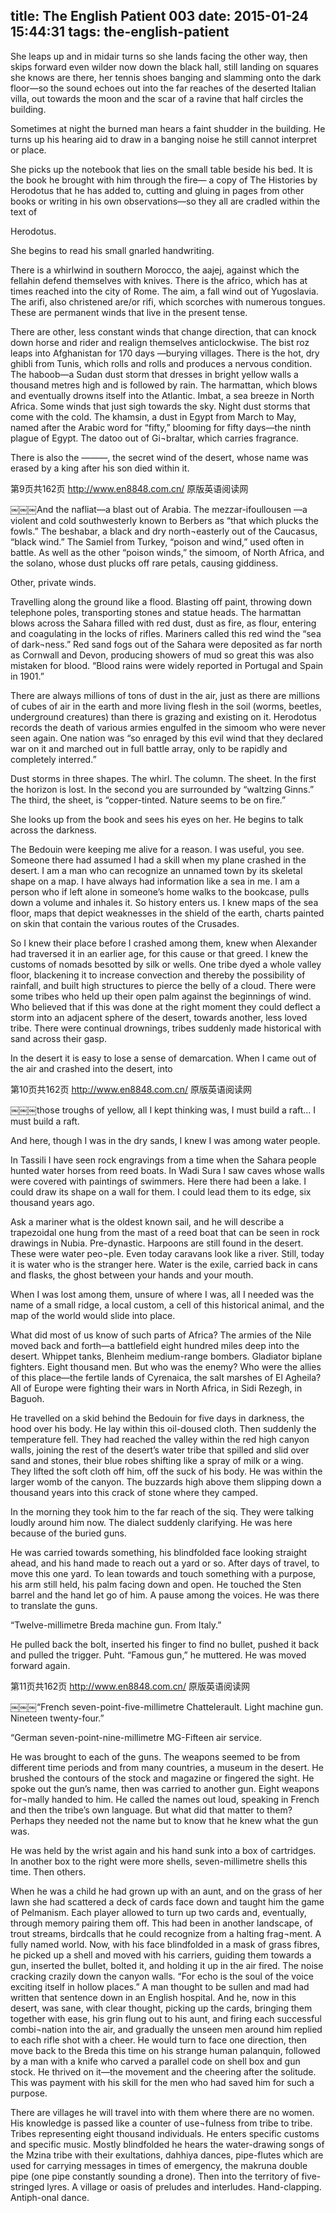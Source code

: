 title: The English Patient 003
date: 2015-01-24 15:44:31
tags: the-english-patient
---

She leaps up and in midair turns so she lands facing the other way, then skips forward even wilder now down the black hall, still landing on squares she knows are there, her tennis shoes banging and slamming onto the dark floor—so the sound echoes out into the far reaches of the deserted Italian villa, out towards the moon and the scar of a ravine that half circles the building.

Sometimes at night the burned man hears a faint shudder in the building. He turns up his hearing aid to draw in a banging noise he still cannot interpret or place.

She picks up the notebook that lies on the small table beside his bed. It is the book he brought with him through the fire— a copy of The Histories by Herodotus that he has added to, cutting and gluing in pages from other books or writing in his own observations—so they all are cradled within the text of

Herodotus.

She begins to read his small gnarled handwriting.

There is a whirlwind in southern Morocco, the aajej, against which the fellahin defend themselves with knives. There is the africo, which has at times reached into the city of Rome. The aim, a fall wind out of Yugoslavia. The arifi, also christened are/or rifi, which scorches with numerous tongues. These are permanent winds that live in the present tense.

There are other, less constant winds that change direction, that can knock down horse and rider and realign themselves anticlockwise. The bist roz leaps into Afghanistan for 170 days —burying villages. There is the hot, dry ghibli from Tunis, which rolls and rolls and produces a nervous condition. The haboob—a Sudan dust storm that dresses in bright yellow walls a thousand metres high and is followed by rain. The harmattan, which blows and eventually drowns itself into the Atlantic. Imbat, a sea breeze in North Africa. Some winds that just sigh towards the sky. Night dust storms that come with the cold. The khamsin, a dust in Egypt from March to May, named after the Arabic word for “fifty,” blooming for fifty days—the ninth plague of Egypt. The datoo out of Gi¬braltar, which carries fragrance.

There is also the ———, the secret wind of the desert, whose name was erased by a king after his son died within it.

第9页共162页 http://www.en8848.com.cn/ 原版英语阅读网

￼￼￼And the nafliat—a blast out of Arabia. The mezzar-ifoullousen —a violent and cold southwesterly known to Berbers as “that which plucks the fowls.” The beshabar, a black and dry north¬easterly out of the Caucasus, “black wind.” The Samiel from Turkey, “poison and wind,” used often in battle. As well as the other “poison winds,” the simoom, of North Africa, and the solano, whose dust plucks off rare petals, causing giddiness.

Other, private winds.

Travelling along the ground like a flood. Blasting off paint, throwing down telephone poles, transporting stones and statue heads. The harmattan blows across the Sahara filled with red dust, dust as fire, as flour, entering and coagulating in the locks of rifles. Mariners called this red wind the “sea of dark¬ness.” Red sand fogs out of the Sahara were deposited as far north as Cornwall and Devon, producing showers of mud so great this was also mistaken for blood. “Blood rains were widely reported in Portugal and Spain in 1901.”

There are always millions of tons of dust in the air, just as there are millions of cubes of air in the earth and more living flesh in the soil (worms, beetles, underground creatures) than there is grazing and existing on it. Herodotus records the death of various armies engulfed in the simoom who were never seen again. One nation was “so enraged by this evil wind that they declared war on it and marched out in full battle array, only to be rapidly and completely interred.”

Dust storms in three shapes. The whirl. The column. The sheet. In the first the horizon is lost. In the second you are surrounded by “waltzing Ginns.” The third, the sheet, is “copper-tinted. Nature seems to be on fire.”

She looks up from the book and sees his eyes on her. He begins to talk across the darkness.

The Bedouin were keeping me alive for a reason. I was useful, you see. Someone there had assumed I had a skill when my plane crashed in the desert. I am a man who can recognize an unnamed town by its skeletal shape on a map. I have always had information like a sea in me. I am a person who if left alone in someone’s home walks to the bookcase, pulls down a volume and inhales it. So history enters us. I knew maps of the sea floor, maps that depict weaknesses in the shield of the earth, charts painted on skin that contain the various routes of the Crusades.

So I knew their place before I crashed among them, knew when Alexander had traversed it in an earlier age, for this cause or that greed. I knew the customs of nomads besotted by silk or wells. One tribe dyed a whole valley floor, blackening it to increase convection and thereby the possibility of rainfall, and built high structures to pierce the belly of a cloud. There were some tribes who held up their open palm against the beginnings of wind. Who believed that if this was done at the right moment they could deflect a storm into an adjacent sphere of the desert, towards another, less loved tribe. There were continual drownings, tribes suddenly made historical with sand across their gasp.

In the desert it is easy to lose a sense of demarcation. When I came out of the air and crashed into the desert, into

第10页共162页 http://www.en8848.com.cn/ 原版英语阅读网

￼￼￼those troughs of yellow, all I kept thinking was, I must build a raft... I must build a raft.

And here, though I was in the dry sands, I knew I was among water people.

In Tassili I have seen rock engravings from a time when the Sahara people hunted water horses from reed boats. In Wadi Sura I saw caves whose walls were covered with paintings of swimmers. Here there had been a lake. I could draw its shape on a wall for them. I could lead them to its edge, six thousand years ago.

Ask a mariner what is the oldest known sail, and he will describe a trapezoidal one hung from the mast of a reed boat that can be seen in rock drawings in Nubia. Pre-dynastic. Harpoons are still found in the desert. These were water peo¬ple. Even today caravans look like a river. Still, today it is water who is the stranger here. Water is the exile, carried back in cans and flasks, the ghost between your hands and your mouth.

When I was lost among them, unsure of where I was, all I needed was the name of a small ridge, a local custom, a cell of this historical animal, and the map of the world would slide into place.

What did most of us know of such parts of Africa? The armies of the Nile moved back and forth—a battlefield eight hundred miles deep into the desert. Whippet tanks, Blenheim medium-range bombers. Gladiator biplane fighters. Eight thousand men. But who was the enemy? Who were the allies of this place—the fertile lands of Cyrenaica, the salt marshes of El Agheila? All of Europe were fighting their wars in North Africa, in Sidi Rezegh, in Baguoh.

He travelled on a skid behind the Bedouin for five days in darkness, the hood over his body. He lay within this oil-doused cloth. Then suddenly the temperature fell. They had reached the valley within the red high canyon walls, joining the rest of the desert’s water tribe that spilled and slid over sand and stones, their blue robes shifting like a spray of milk or a wing. They lifted the soft cloth off him, off the suck of his body. He was within the larger womb of the canyon. The buzzards high above them slipping down a thousand years into this crack of stone where they camped.

In the morning they took him to the far reach of the siq. They were talking loudly around him now. The dialect suddenly clarifying. He was here because of the buried guns.

He was carried towards something, his blindfolded face looking straight ahead, and his hand made to reach out a yard or so. After days of travel, to move this one yard. To lean towards and touch something with a purpose, his arm still held, his palm facing down and open. He touched the Sten barrel and the hand let go of him. A pause among the voices. He was there to translate the guns.

“Twelve-millimetre Breda machine gun. From Italy.”

He pulled back the bolt, inserted his finger to find no bullet, pushed it back and pulled the trigger. Puht. “Famous gun,” he muttered. He was moved forward again.

第11页共162页 http://www.en8848.com.cn/ 原版英语阅读网

￼￼￼“French seven-point-five-millimetre Chattelerault. Light machine gun. Nineteen twenty-four.”

“German seven-point-nine-millimetre MG-Fifteen air service.

He was brought to each of the guns. The weapons seemed to be from different time periods and from many countries, a museum in the desert. He brushed the contours of the stock and magazine or fingered the sight. He spoke out the gun’s name, then was carried to another gun. Eight weapons for¬mally handed to him. He called the names out loud, speaking in French and then the tribe’s own language. But what did that matter to them? Perhaps they needed not the name but to know that he knew what the gun was.

He was held by the wrist again and his hand sunk into a box of cartridges. In another box to the right were more shells, seven-millimetre shells this time. Then others.

When he was a child he had grown up with an aunt, and on the grass of her lawn she had scattered a deck of cards face down and taught him the game of Pelmanism. Each player allowed to turn up two cards and, eventually, through memory pairing them off. This had been in another landscape, of trout streams, birdcalls that he could recognize from a halting frag¬ment. A fully named world. Now, with his face blindfolded in a mask of grass fibres, he picked up a shell and moved with his carriers, guiding them towards a gun, inserted the bullet, bolted it, and holding it up in the air fired. The noise cracking crazily down the canyon walls. “For echo is the soul of the voice exciting itself in hollow places.” A man thought to be sullen and mad had written that sentence down in an English hospital. And he, now in this desert, was sane, with clear thought, picking up the cards, bringing them together with ease, his grin flung out to his aunt, and firing each successful combi¬nation into the air, and gradually the unseen men around him replied to each rifle shot with a cheer. He would turn to face one direction, then move back to the Breda this time on his strange human palanquin, followed by a man with a knife who carved a parallel code on shell box and gun stock. He thrived on it—the movement and the cheering after the solitude. This was payment with his skill for the men who had saved him for such a purpose.

There are villages he will travel into with them where there are no women. His knowledge is passed like a counter of use¬fulness from tribe to tribe. Tribes representing eight thousand individuals. He enters specific customs and specific music. Mostly blindfolded he hears the water-drawing songs of the Mzina tribe with their exultations, dahhiya dances, pipe-flutes which are used for carrying messages in times of emergency, the makruna double pipe (one pipe constantly sounding a drone). Then into the territory of five-stringed lyres. A village or oasis of preludes and interludes. Hand-clapping. Antiph-onal dance.

